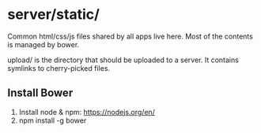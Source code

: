 # server/static/

Common html/css/js files shared by all apps live here.
Most of the contents is managed by bower.

upload/ is the directory that should be uploaded to a server.
It contains symlinks to cherry-picked files.

## Install Bower

1.  Install node & npm: https://nodejs.org/en/
1.  npm install -g bower
